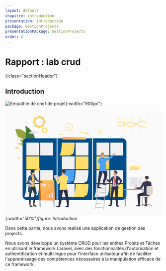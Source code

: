 ```yaml
---
layout: default
chapitre: introduction
presentation: introduction
package: GestionProjects
presentationPackage: GestionProjects
order: 2
---
```



# Rapport : lab crud
{:class="sectionHeader"}

<!-- new slide -->

## Introduction

![Empathie de chef de projet](/{{site.baseurl}}/besoin/images/empathyChef.PNG){:width="900px"}


![Introduction](./images/introduction.jpg){:width="50%"}*figure: Introduction*

<!-- note -->

Dans cette partie, nous avons realisé une application de gestion des projects.

Nous avons développé un système CRUD pour les entités Projets et Tâches en utilisant le framework Laravel, avec des fonctionnalités d'autorisation et authentification et multilingue pour l'interface utilisateur afin de faciliter l'apprentissage des compétences nécessaires à la manipulation efficace de ce framework.

<!-- new slide -->
